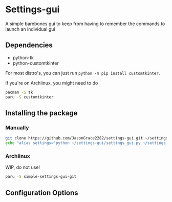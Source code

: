 # Settings-gui
A simple barebones gui to keep from having to remember the commands to launch an individual gui

## Dependencies
* python-tk
* python-customtkinter

For most distro's, you can just run ``python -m pip install customtkinter``.

If you're on Archlinux, you might need to do
```bash
pacman -S tk
paru -S customtkinter
```
## Installing the package

### Manually
```bash
git clone https://github.com/JasonGrace2282/settings-gui.git ~/settings-gui`
echo "alias settings='python ~/settings-gui/settings_gui.py ~/settings_map.json'" >> ~/.bashrc`
```

### Archlinux
WIP, do not use!
```bash
paru -S simple-settings-gui-git
```

## Configuration Options

